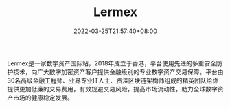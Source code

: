 ﻿---
weight: 
title: "Lermex"
description: "Lermex是一家数字资产国际站，2…"
date: 2022-03-25T21:57:40+08:00
lastmod: 2022-03-25T16:45:40+08:00
draft: false
authors: ["Metabd"]
featuredImage: "lermex.webp"
link: ""
tags: ["交易所","Lermex"]
categories: ["navigation"]
navigation: ["交易所"]
lightgallery: true
toc: true
pinned: false
recommend: false
recommend1: false
---
Lermex是一家数字资产国际站，2018年成立于香港，平台使用先进的多重安全防护技术，向广大数字加密资产客户提供金融级别的专业数字资产交易保障。平台由30名高级金融工程师、业界专业IT人士、资深区块链架构师组成的精英团队给你提供更加低廉的交易费用，有效规避交易风险，提高市场流动性，助力全球数字资产市场的健康稳定发展。
